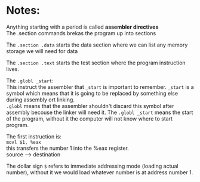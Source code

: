 # Notes:
Anything starting with a period is called **assembler directives**  
The .section commands brekas the program up into sections  

The ```.section .data``` starts the data section where we can list any memory storage we will need for data  

The ```.section .text``` starts the test section where the program instruction lives.  

The ```.globl _start```:  
This instruct the assembler that ```_start``` is important to remember. ```_start``` is a symbol which means that it is going to be replaced by something else during assembly ort linking.  
```.globl``` means that the assembler shouldn't discard this symbol after assembly becouse the linker will need it.
The ```.globl _start``` means the start of the program, without it the computer will not know where to start program.  

The first instruction is:  
```movl $1, %eax```  
this transfers the number 1 into the %eax register.  
source --> destination  

The dollar sign `$` refers to immediate addressing mode (loading actual number), without it we would load whatever number is at address number 1.

